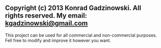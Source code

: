 Copyright (c) 2013 Konrad Gadzinowski. All rights reserved. My email: kgadzinowski@gmail.com
---------------------
This project can be used for all commercial and non-commercial purposes. Fell free to modify and improve it however you want.